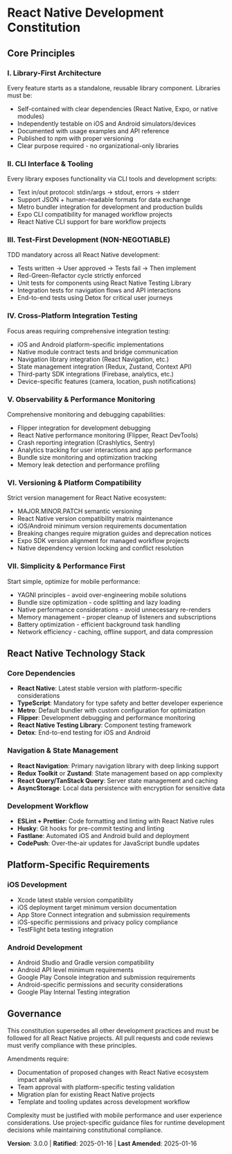 # React Native Development Constitution

## Core Principles

### I. Library-First Architecture

Every feature starts as a standalone, reusable library component. Libraries must be:

- Self-contained with clear dependencies (React Native, Expo, or native modules)
- Independently testable on iOS and Android simulators/devices
- Documented with usage examples and API reference
- Published to npm with proper versioning
- Clear purpose required - no organizational-only libraries

### II. CLI Interface & Tooling

Every library exposes functionality via CLI tools and development scripts:

- Text in/out protocol: stdin/args → stdout, errors → stderr
- Support JSON + human-readable formats for data exchange
- Metro bundler integration for development and production builds
- Expo CLI compatibility for managed workflow projects
- React Native CLI support for bare workflow projects

### III. Test-First Development (NON-NEGOTIABLE)

TDD mandatory across all React Native development:

- Tests written → User approved → Tests fail → Then implement
- Red-Green-Refactor cycle strictly enforced
- Unit tests for components using React Native Testing Library
- Integration tests for navigation flows and API interactions
- End-to-end tests using Detox for critical user journeys

### IV. Cross-Platform Integration Testing

Focus areas requiring comprehensive integration testing:

- iOS and Android platform-specific implementations
- Native module contract tests and bridge communication
- Navigation library integration (React Navigation, etc.)
- State management integration (Redux, Zustand, Context API)
- Third-party SDK integrations (Firebase, analytics, etc.)
- Device-specific features (camera, location, push notifications)

### V. Observability & Performance Monitoring

Comprehensive monitoring and debugging capabilities:

- Flipper integration for development debugging
- React Native performance monitoring (Flipper, React DevTools)
- Crash reporting integration (Crashlytics, Sentry)
- Analytics tracking for user interactions and app performance
- Bundle size monitoring and optimization tracking
- Memory leak detection and performance profiling

### VI. Versioning & Platform Compatibility

Strict version management for React Native ecosystem:

- MAJOR.MINOR.PATCH semantic versioning
- React Native version compatibility matrix maintenance
- iOS/Android minimum version requirements documentation
- Breaking changes require migration guides and deprecation notices
- Expo SDK version alignment for managed workflow projects
- Native dependency version locking and conflict resolution

### VII. Simplicity & Performance First

Start simple, optimize for mobile performance:

- YAGNI principles - avoid over-engineering mobile solutions
- Bundle size optimization - code splitting and lazy loading
- Native performance considerations - avoid unnecessary re-renders
- Memory management - proper cleanup of listeners and subscriptions
- Battery optimization - efficient background task handling
- Network efficiency - caching, offline support, and data compression

## React Native Technology Stack

### Core Dependencies

- **React Native**: Latest stable version with platform-specific considerations
- **TypeScript**: Mandatory for type safety and better developer experience
- **Metro**: Default bundler with custom configuration for optimization
- **Flipper**: Development debugging and performance monitoring
- **React Native Testing Library**: Component testing framework
- **Detox**: End-to-end testing for iOS and Android

### Navigation & State Management

- **React Navigation**: Primary navigation library with deep linking support
- **Redux Toolkit** or **Zustand**: State management based on app complexity
- **React Query/TanStack Query**: Server state management and caching
- **AsyncStorage**: Local data persistence with encryption for sensitive data

### Development Workflow

- **ESLint + Prettier**: Code formatting and linting with React Native rules
- **Husky**: Git hooks for pre-commit testing and linting
- **Fastlane**: Automated iOS and Android build and deployment
- **CodePush**: Over-the-air updates for JavaScript bundle updates

## Platform-Specific Requirements

### iOS Development

- Xcode latest stable version compatibility
- iOS deployment target minimum version documentation
- App Store Connect integration and submission requirements
- iOS-specific permissions and privacy policy compliance
- TestFlight beta testing integration

### Android Development

- Android Studio and Gradle version compatibility
- Android API level minimum requirements
- Google Play Console integration and submission requirements
- Android-specific permissions and security considerations
- Google Play Internal Testing integration

## Governance

This constitution supersedes all other development practices and must be followed for all React Native projects. All pull requests and code reviews must verify compliance with these principles.

Amendments require:

- Documentation of proposed changes with React Native ecosystem impact analysis
- Team approval with platform-specific testing validation
- Migration plan for existing React Native projects
- Template and tooling updates across development workflow

Complexity must be justified with mobile performance and user experience considerations. Use project-specific guidance files for runtime development decisions while maintaining constitutional compliance.

**Version**: 3.0.0 | **Ratified**: 2025-01-16 | **Last Amended**: 2025-01-16
